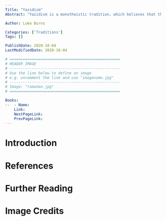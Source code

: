 ```yaml
---
Title: "Yazidism"
Abstract: "Yazidism is a monotheistic tradition, which believes that the universe was created by a single deity, Xwedê, and is governed by seven angels."

Author: Luke Burns

Categories: ['Traditions']
Tags: []

PublishDate: 2020-10-04
LastModifiedDate: 2020-10-04

# ==================================================
# HEADER IMAGE
# --------------------------------------------------
# Use the line below to define an image
# e.g. uncomment the line and use "imagename.jpg"
# --------------------------------------------------
# Image: "ramadan.jpg"
# ==================================================

Books:
--  - Name: 
    Link: 
    NextPageLink:
    PrevPageLink:
---
```

# Introduction

# References

# Further Reading

# Image Credits
